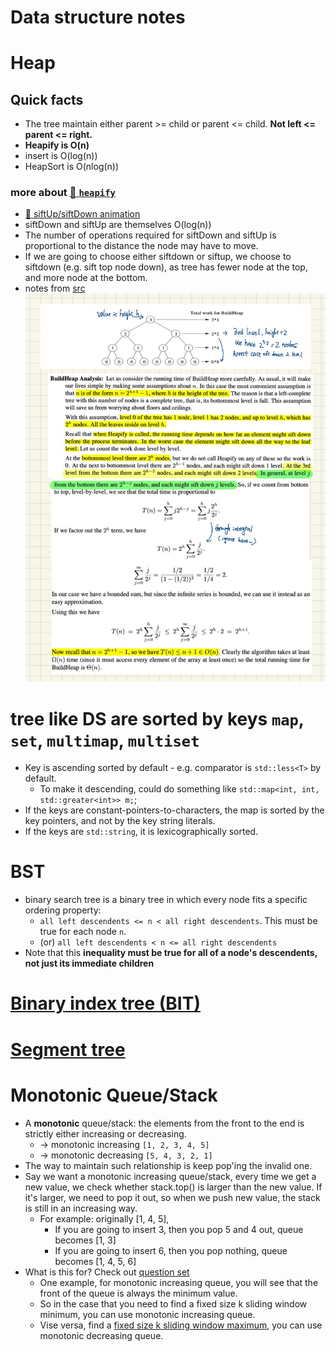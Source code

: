 # Data structure notes

# Heap

## Quick facts

- The tree maintain either parent >= child or parent <= child. **Not left <= parent <= right.**
- **Heapify is O(n)**
- insert is O(log(n))
- HeapSort is O(nlog(n))

### more about [:link: `heapify`](https://stackoverflow.com/questions/9755721/how-can-building-a-heap-be-on-time-complexity)

- [:link: siftUp/siftDown animation](https://youtu.be/5iBUTMWGtIQ)
- siftDown and siftUp are themselves O(log(n))
- The number of operations required for siftDown and siftUp is proportional to the distance the node may have to move.
- If we are going to choose either siftdown or siftup, we choose to siftdown (e.g. sift top node down), as tree has fewer node at the top, and more node at the bottom.
- notes from [src](http://www.cs.umd.edu/~meesh/351/mount/lectures/lect14-heapsort-analysis-part.pdf)
![](../srcs/heapify.jpeg)

# tree like DS are sorted by keys `map`, `set`, `multimap`, `multiset`

- Key is ascending sorted by default - e.g. comparator is `std::less<T>` by default.
  - To make it descending, could do something like `std::map<int, int, std::greater<int>> m;`;
- If the keys are constant-pointers-to-characters, the map is sorted by the key pointers, and not by the key string literals.
- If the keys are `std::string`, it is lexicographically sorted.

# BST

- binary search tree is a binary tree in which every node fits a specific ordering property:
  - `all left descendents <= n < all right descendents`. This must be true for each node `n`.
  - (or) `all left descendents < n <= all right descendents`
- Note that this **inequality must be true for all of a node's descendents, not just its immediate children**

# [Binary index tree (BIT)](binary_index_tree.md)

# [Segment tree](segment_tree.md)

# Monotonic Queue/Stack

- A **monotonic** queue/stack: the elements from the front to the end is strictly either increasing or decreasing.
  - -> monotonic increasing `[1, 2, 3, 4, 5]`
  - -> monotonic decreasing `[5, 4, 3, 2, 1]`
- The way to maintain such relationship is keep pop'ing the invalid one.
- Say we want a monotonic increasing queue/stack, every time we get a new value, we check whether stack.top() is larger than the new value. If it's larger, we need to pop it out, so when we push new value, the stack is still in an increasing way.
  - For example: originally [1, 4, 5],
    - If you are going to insert 3, then you pop 5 and 4 out, queue becomes [1, 3]
    - If you are going to insert 6, then you pop nothing, queue becomes [1, 4, 5, 6]
- What is this for? Check out [question set](../monotonic/README.md)
  - One example, for monotonic increasing queue, you will see that the front of the queue is always the minimum value.
  - So in the case that you need to find a fixed size k sliding window minimum, you can use monotonic increasing queue.
  - Vise versa, find a [fixed size k sliding window maximum](../monotonic/README.md#bulb-239-sliding-window-maximumhttpsleetcodecomproblemssliding-window-maximum-dartslidingwindowmaximumh), you can use monotonic decreasing queue.
